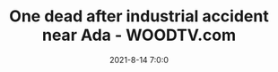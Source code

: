 ---
"title": "One dead after industrial accident near Ada - WOODTV.com"
"date": "2021-8-14 7:0:0"
"feed_name": "GOOGLENEWSINDUSTRIAL"
"feed_website": "https://news.google.com/search?q=industrial%2Bincident&hl=en-US&gl=US&ceid=US:en"
"feed_rss": "https://news.google.com/rss/search?q=industrial%2Bincident&hl=en-US&gl=US&ceid=US:en"
"link": "https://www.woodtv.com/news/kent-county/one-dead-after-industrial-accident-near-ada/"
"file": "_posts/2021-1-1-f66c34d40de9acb2c0b30d1c19a4edc4ac9dddbd.md"
"accident": "1"
"drilling": "1"
"dead": "1"
"injured": "0"
---